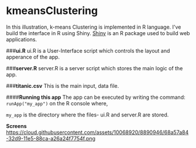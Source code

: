 # kmeansClustering

In this illustration, k-means Clustering is implemented in R language. I've build the interface in R using Shiny. [Shiny](http://shiny.rstudio.com/tutorial/lesson1/) is an R package used to build web applications. 

 

###**ui.R**
ui.R is a User-Interface script which controls the layout and apperance of the app. 

###**server.R**
server.R is a server script which stores the main logic of the app. 

###**titanic.csv**
This is the main input, data file.

####**Running this app**
The app can be executed by writing the command: `runApp("my_app")` on the R console where,

`my_app` is the directory where the files- ui.R and server.R are stored.

**Screens**
https://cloud.githubusercontent.com/assets/10068920/8890946/68a57a84-32d9-11e5-88ca-a26a24f7754f.png




